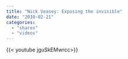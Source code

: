 ```yaml
---
title: "Nick Veasey: Exposing the invisible"
date: "2010-02-21"
categories:
  - "shares"
  - "videos"
---
```


<div style="width: 70vw;">{{< youtube jguSkEMwrcc>}}</div>
